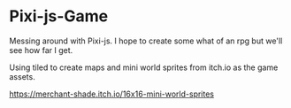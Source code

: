# Pixi-js-Game
Messing around with Pixi-js. I hope to create some what of an rpg but we'll see how far I get.

Using tiled to create maps and mini world sprites from itch.io as the game assets.

https://merchant-shade.itch.io/16x16-mini-world-sprites
